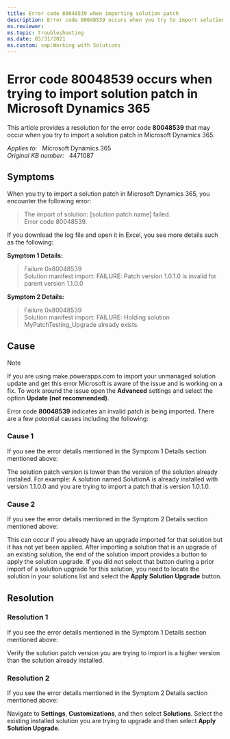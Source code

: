 ```yaml
---
title: Error code 80048539 when importing solution patch
description: Error code 80048539 occurs when you try to import solution patch in Microsoft Dynamics 365. Provides a resolution.
ms.reviewer: 
ms.topic: troubleshooting
ms.date: 03/31/2021
ms.custom: sap:Working with Solutions
---
```

# Error code 80048539 occurs when trying to import solution patch in Microsoft Dynamics 365

This article provides a resolution for the error code **80048539** that may occur when you try to import a solution patch in Microsoft Dynamics 365.

_Applies to:_ &nbsp; Microsoft Dynamics 365  
_Original KB number:_ &nbsp; 4471087

## Symptoms

When you try to import a solution patch in Microsoft Dynamics 365, you encounter the following error:

> The import of solution: [solution patch name] failed.  
Error code 80048539.

If you download the log file and open it in Excel, you see more details such as the following:

**Symptom 1 Details:**

> Failure 0x80048539  
Solution manifest import: FAILURE: Patch version 1.0.1.0 is invalid for parent version 1.1.0.0

**Symptom 2 Details:**

> Failure 0x80048539  
Solution manifest import: FAILURE: Holding solution MyPatchTesting_Upgrade already exists.

## Cause

> [!NOTE]
> If you are using make.powerapps.com to import your unmanaged solution update and get this error Microsoft is aware of the issue and is working on a fix. To work around the issue open the **Advanced** settings and select the option **Update (not recommended)**.

Error code **80048539** indicates an invalid patch is being imported. There are a few potential causes including the following:

### Cause 1

If you see the error details mentioned in the Symptom 1 Details section mentioned above:

The solution patch version is lower than the version of the solution already installed. For example: A solution named SolutionA is already installed with version 1.1.0.0 and you are trying to import a patch that is version 1.0.1.0.

### Cause 2

If you see the error details mentioned in the Symptom 2 Details section mentioned above:

This can occur if you already have an upgrade imported for that solution but it has not yet been applied. After importing a solution that is an upgrade of an existing solution, the end of the solution import provides a button to apply the solution upgrade. If you did not select that button during a prior import of a solution upgrade for this solution, you need to locate the solution in your solutions list and select the **Apply Solution Upgrade** button.

## Resolution

### Resolution 1

If you see the error details mentioned in the Symptom 1 Details section mentioned above:

Verify the solution patch version you are trying to import is a higher version than the solution already installed.

### Resolution 2

If you see the error details mentioned in the Symptom 2 Details section mentioned above:

Navigate to **Settings**, **Customizations**, and then select **Solutions**. Select the existing installed solution you are trying to upgrade and then select **Apply Solution Upgrade**.
